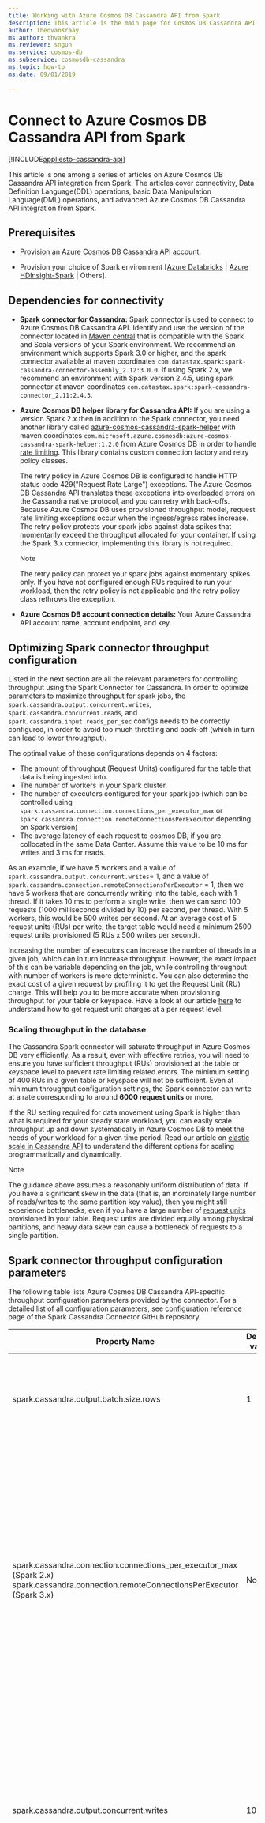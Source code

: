 ```yaml
---
title: Working with Azure Cosmos DB Cassandra API from Spark 
description: This article is the main page for Cosmos DB Cassandra API integration from Spark.
author: TheovanKraay
ms.author: thvankra
ms.reviewer: sngun
ms.service: cosmos-db
ms.subservice: cosmosdb-cassandra
ms.topic: how-to
ms.date: 09/01/2019

---
```


# Connect to Azure Cosmos DB Cassandra API from Spark
[!INCLUDE[appliesto-cassandra-api](../includes/appliesto-cassandra-api.md)]

This article is one among a series of articles on Azure Cosmos DB Cassandra API integration from Spark. The articles cover connectivity, Data Definition Language(DDL) operations, basic Data Manipulation Language(DML) operations, and advanced Azure Cosmos DB Cassandra API integration from Spark. 

## Prerequisites
* [Provision an Azure Cosmos DB Cassandra API account.](manage-data-dotnet.md#create-a-database-account)

* Provision your choice of Spark environment [[Azure Databricks](/azure/databricks/scenarios/quickstart-create-databricks-workspace-portal) | [Azure HDInsight-Spark](../../hdinsight/spark/apache-spark-jupyter-spark-sql.md) | Others].

## Dependencies for connectivity
* **Spark connector for Cassandra:**
  Spark connector is used to connect to Azure Cosmos DB Cassandra API.  Identify and use the version of the connector located in [Maven central]( https://mvnrepository.com/artifact/com.datastax.spark/spark-cassandra-connector) that is compatible with the Spark and Scala versions of your Spark environment. We recommend an environment which supports Spark 3.0 or higher, and the spark connector available at maven coordinates `com.datastax.spark:spark-cassandra-connector-assembly_2.12:3.0.0`. If using Spark 2.x, we recommend an environment with Spark version 2.4.5, using spark connector at maven coordinates `com.datastax.spark:spark-cassandra-connector_2.11:2.4.3`.


* **Azure Cosmos DB helper library for Cassandra API:**
  If you are using a version Spark 2.x then in addition to the Spark connector, you need another library called [azure-cosmos-cassandra-spark-helper]( https://search.maven.org/artifact/com.microsoft.azure.cosmosdb/azure-cosmos-cassandra-spark-helper/1.2.0/jar) with maven coordinates `com.microsoft.azure.cosmosdb:azure-cosmos-cassandra-spark-helper:1.2.0` from Azure Cosmos DB in order to handle [rate limiting](./scale-account-throughput.md#handling-rate-limiting-429-errors). This library contains custom connection factory and retry policy classes.

  The retry policy in Azure Cosmos DB is configured to handle HTTP status code 429("Request Rate Large") exceptions. The Azure Cosmos DB Cassandra API translates these exceptions into overloaded errors on the Cassandra native protocol, and you can retry with back-offs. Because Azure Cosmos DB uses provisioned throughput model, request rate limiting exceptions occur when the ingress/egress rates increase. The retry policy protects your spark jobs against data spikes that momentarily exceed the throughput allocated for your container. If using the Spark 3.x connector, implementing this library is not required. 

  > [!NOTE] 
  > The retry policy can protect your spark jobs against momentary spikes only. If you have not configured enough RUs required to run your workload, then the retry policy is not applicable and the retry policy class rethrows the exception.

* **Azure Cosmos DB account connection details:** Your Azure Cassandra API account name, account endpoint, and key.

## Optimizing Spark connector throughput configuration 

Listed in the next section are all the relevant parameters for controlling throughput using the Spark Connector for Cassandra. In order to optimize parameters to maximize throughput for spark jobs, the `spark.cassandra.output.concurrent.writes`, `spark.cassandra.concurrent.reads`, and `spark.cassandra.input.reads_per_sec` configs needs to be correctly configured, in order to avoid too much throttling and back-off (which in turn can lead to lower throughput).

The optimal value of these configurations depends on 4 factors:

-	The amount of throughput (Request Units) configured for the table that data is being ingested into.
- The number of workers in your Spark cluster.
-	The number of executors configured for your spark job (which can be controlled using `spark.cassandra.connection.connections_per_executor_max` or `spark.cassandra.connection.remoteConnectionsPerExecutor` depending on Spark version)
-	The average latency of each request to cosmos DB, if you are collocated in the same Data Center. Assume this value to be 10 ms for writes and 3 ms for reads.

As an example, if we have 5 workers and a value of `spark.cassandra.output.concurrent.writes`= 1, and a value of `spark.cassandra.connection.remoteConnectionsPerExecutor` = 1, then we have 5 workers that are concurrently writing into the table, each with 1 thread. If it takes 10 ms to perform a single write, then we can send 100 requests (1000 milliseconds divided by 10) per second, per thread. With 5 workers, this would be 500 writes per second. At an average cost of 5 request units (RUs) per write, the target table would need a minimum 2500 request units provisioned (5 RUs x 500 writes per second).

Increasing the number of executors can increase the number of threads in a given job, which can in turn increase throughput. However, the exact impact of this can be variable depending on the job, while controlling throughput with number of workers is more deterministic. You can also determine the exact cost of a given request by profiling it to get the Request Unit (RU) charge. This will help you to be more accurate when provisioning throughput for your table or keyspace. Have a look at our article [here](./find-request-unit-charge-cassandra.md) to understand how to get request unit charges at a per request level. 

### Scaling throughput in the database

The Cassandra Spark connector will saturate throughput in Azure Cosmos DB very efficiently. As a result, even with effective retries, you will need to ensure you have sufficient throughput (RUs) provisioned at the table or keyspace level to prevent rate limiting related errors. The minimum setting of 400 RUs in a given table or keyspace will not be sufficient. Even at minimum throughput configuration settings, the Spark connector can write at a rate corresponding to around **6000 request units** or more.

If the RU setting required for data movement using Spark is higher than what is required for your steady state workload, you can easily scale throughput up and down systematically in Azure Cosmos DB to meet the needs of your workload for a given time period. Read our article on [elastic scale in Cassandra API](scale-account-throughput.md) to understand the different options for scaling programmatically and dynamically. 

> [!NOTE]
> The guidance above assumes a reasonably uniform distribution of data. If you have a significant skew in the data (that is, an inordinately large number of reads/writes to the same partition key value), then you might still experience bottlenecks, even if you have a large number of [request units](../request-units.md) provisioned in your table. Request units are divided equally among physical partitions, and heavy data skew can cause a bottleneck of requests to a single partition.
    
## Spark connector throughput configuration parameters

The following table lists Azure Cosmos DB Cassandra API-specific throughput configuration parameters provided by the connector. For a detailed list of all configuration parameters, see [configuration reference](https://github.com/datastax/spark-cassandra-connector/blob/master/doc/reference.md) page of the Spark Cassandra Connector GitHub repository.

| **Property Name** | **Default value** | **Description** |
|---------|---------|---------|
| spark.cassandra.output.batch.size.rows |  1 |Number of rows per single batch. Set this parameter to 1. This parameter is used to achieve higher throughput for heavy workloads. |
| spark.cassandra.connection.connections_per_executor_max (Spark 2.x) spark.cassandra.connection.remoteConnectionsPerExecutor (Spark 3.x)  | None | Maximum number of connections per node per executor. 10*n is equivalent to 10 connections per node in an n-node Cassandra cluster. So, if you require 5 connections per node per executor for a 5 node Cassandra cluster, then you should set this configuration to 25. Modify this value based on the degree of parallelism or the number of executors that your spark jobs are configured for.   |
| spark.cassandra.output.concurrent.writes  |  100 | Defines the number of parallel writes that can occur per executor. Because you set "batch.size.rows" to 1, make sure to scale up this value accordingly. Modify this value based on the degree of parallelism or the throughput that you want to achieve for your workload. |
| spark.cassandra.concurrent.reads |  512 | Defines the number of parallel reads that can occur per executor. Modify this value based on the degree of parallelism or the throughput that you want to achieve for your workload  |
| spark.cassandra.output.throughput_mb_per_sec  | None | Defines the total write throughput per executor. This parameter can be used as an upper limit for your spark job throughput, and base it on the provisioned throughput of your Cosmos container.   |
| spark.cassandra.input.reads_per_sec| None   | Defines the total read throughput per executor. This parameter can be used as an upper limit for your spark job throughput, and base it on the provisioned throughput of your Cosmos container.  |
| spark.cassandra.output.batch.grouping.buffer.size |  1000  | Defines the number of batches per single spark task that can be stored in memory before sending to Cassandra API |
| spark.cassandra.connection.keep_alive_ms | 60000 | Defines the period of time until which unused connections are available. | 

Adjust the throughput and degree of parallelism of these parameters based on the workload you expect for your spark jobs, and the throughput you have provisioned for your Cosmos DB account.


## Connecting to Azure Cosmos DB Cassandra API from Spark

### cqlsh
The following commands detail how to connect to Azure CosmosDB Cassandra API from cqlsh.  This is useful for validation as you run through the samples in Spark.<br>
**From Linux/Unix/Mac:**

```bash
export SSL_VERSION=TLSv1_2
export SSL_VALIDATE=false
cqlsh.py YOUR-COSMOSDB-ACCOUNT-NAME.cassandra.cosmosdb.azure.com 10350 -u YOUR-COSMOSDB-ACCOUNT-NAME -p YOUR-COSMOSDB-ACCOUNT-KEY --ssl
```

### 1.  Azure Databricks
The article below covers Azure Databricks cluster provisioning, cluster configuration for connecting to Azure Cosmos DB Cassandra API, and several sample notebooks that cover DDL operations, DML operations and more.<BR>
[Work with Azure Cosmos DB Cassandra API from Azure Databricks](spark-databricks.md)<BR>
  
### 2.  Azure HDInsight-Spark
The article below covers HDinsight-Spark service, provisioning, cluster configuration for connecting to Azure Cosmos DB Cassandra API, and several sample notebooks that cover DDL operations, DML operations and more.<BR>
[Work with Azure Cosmos DB Cassandra API from Azure HDInsight-Spark](spark-hdinsight.md)
 
### 3.  Spark environment in general
While the sections above were specific to Azure Spark-based PaaS services, this section covers any general Spark environment.  Connector dependencies, imports, and Spark session configuration are detailed below. The "Next steps" section covers code samples for DDL operations, DML operations and more.  

#### Connector dependencies:

1. Add the maven coordinates to get the [Cassandra connector for Spark](connect-spark-configuration.md#dependencies-for-connectivity)
2. Add the maven coordinates for the [Azure Cosmos DB helper library](connect-spark-configuration.md#dependencies-for-connectivity) for Cassandra API

#### Imports:

```scala
import org.apache.spark.sql.cassandra._
//Spark connector
import com.datastax.spark.connector._
import com.datastax.spark.connector.cql.CassandraConnector

//CosmosDB library for multiple retry
import com.microsoft.azure.cosmosdb.cassandra
```

#### Spark session configuration:

```scala
//Connection-related
spark.conf.set("spark.cassandra.connection.host","YOUR_ACCOUNT_NAME.cassandra.cosmosdb.azure.com")
spark.conf.set("spark.cassandra.connection.port","10350")
spark.conf.set("spark.cassandra.connection.ssl.enabled","true")
spark.conf.set("spark.cassandra.auth.username","YOUR_ACCOUNT_NAME")
spark.conf.set("spark.cassandra.auth.password","YOUR_ACCOUNT_KEY")
spark.conf.set("spark.cassandra.connection.factory", "com.microsoft.azure.cosmosdb.cassandra.CosmosDbConnectionFactory")

//Throughput-related. You can adjust the values as needed
spark.conf.set("spark.cassandra.output.batch.size.rows", "1")
//spark.conf.set("spark.cassandra.connection.connections_per_executor_max", "10") // Spark 2.x
spark.conf.set("spark.cassandra.connection.remoteConnectionsPerExecutor", "10") // Spark 3.x
spark.conf.set("spark.cassandra.output.concurrent.writes", "1000")
spark.conf.set("spark.cassandra.concurrent.reads", "512")
spark.conf.set("spark.cassandra.output.batch.grouping.buffer.size", "1000")
spark.conf.set("spark.cassandra.connection.keep_alive_ms", "600000000")
```

## Next steps

The following articles demonstrate Spark integration with Azure Cosmos DB Cassandra API. 
 
* [DDL operations](spark-ddl-operations.md)
* [Create/insert operations](spark-create-operations.md)
* [Read operations](spark-read-operation.md)
* [Upsert operations](spark-upsert-operations.md)
* [Delete operations](spark-delete-operation.md)
* [Aggregation operations](spark-aggregation-operations.md)
* [Table copy operations](spark-table-copy-operations.md)